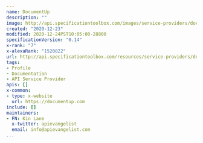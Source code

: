 ```yaml
---
name: DocumentUp
description: ""
image: http://api.specificationtoolbox.com/images/service-providers/documentup.jpg
created: "2020-12-23"
modified: 2020-12-24PST10:05:00-28800
specificationVersion: "0.14"
x-rank: "7"
x-alexaRank: "1520822"
url: http://api.specificationtoolbox.com/resources/service-providers/documentup/
tags:
- Profile
- Documentation
- API Service Provider
apis: []
x-common:
- type: x-website
  url: https://documentup.com
include: []
maintainers:
- FN: Kin Lane
  x-twitter: apievangelist
  email: info@apievangelist.com
...
```

